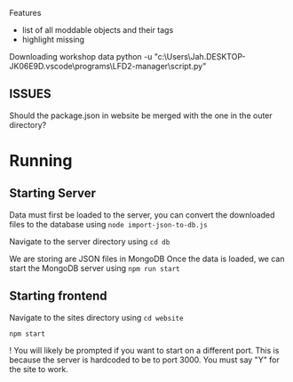 Features

- list of all moddable objects and their tags
  <!-- - option to randomize mods -->
  <!-- - export/create collection -->
- highlight missing

Downloading workshop data
python -u "c:\Users\Jah.DESKTOP-JK06E9D\.vscode\programs\LFD2-manager\script.py"

## ISSUES

Should the package.json in website be merged with the one in the outer directory?

# Running

## Starting Server

Data must first be loaded to the server, you can convert the downloaded files to the database using `node import-json-to-db.js`

Navigate to the server directory using
`cd db`

We are storing are JSON files in MongoDB
Once the data is loaded, we can start the MongoDB server using
`npm run start`

## Starting frontend

Navigate to the sites directory using
`cd website`

`npm start`

! You will likely be prompted if you want to start on a different port. This is because the server is hardcoded to be to port 3000. You must say "Y" for the site to work.
